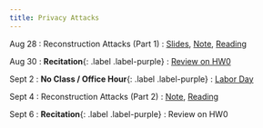 ```yaml
---
title: Privacy Attacks
---
```


Aug 28
: Reconstruction Attacks (Part 1)
  : [Slides](https://drive.google.com/file/d/1Ah26qmHGw4umXBRDZv10q6_zWl3b-tZP/view?usp=sharing), [Note](https://drive.google.com/file/d/1-J8F8i43gwFMi80yf-X84ljWZ1MhEupj/view?usp=sharing), [Reading](https://queue.acm.org/detail.cfm?id=3295691)
  <!-- [Slides](https://drive.google.com/file/d/1d8ZGx58iGmVnLdUma4VaKjUo9VGtZJZo/view?usp=sharing),  -->
  

Aug 30
: **Recitation**{: .label .label-purple}
  : [Review on HW0](https://www.overleaf.com/read/jvnqwqkstwcc#aa214a)

Sept 2
: **No Class / Office Hour**{: .label .label-purple}
  : [Labor Day](https://www.history.com/topics/holidays/labor-day-1)


Sept 4
: Reconstruction Attacks (Part 2)
  : [Note](https://drive.google.com/file/d/1-J8F8i43gwFMi80yf-X84ljWZ1MhEupj/view?usp=sharing), [Reading](https://differentialprivacy.org/diffix-attack/)
  <!-- [Slides](https://drive.google.com/file/d/1T6SXI6qGaugOC5KglcumGX032yGGgL0M/view?usp=sharing),  -->
  <!-- [Note](https://drive.google.com/file/d/1-J8F8i43gwFMi80yf-X84ljWZ1MhEupj/view?usp=sharing), [Reading](https://differentialprivacy.org/diffix-attack/) -->

Sept 6
: **Recitation**{: .label .label-purple}
  : Review on HW0
<!-- [Review on HW0](https://www.overleaf.com/read/jnmybqwprryw) -->
